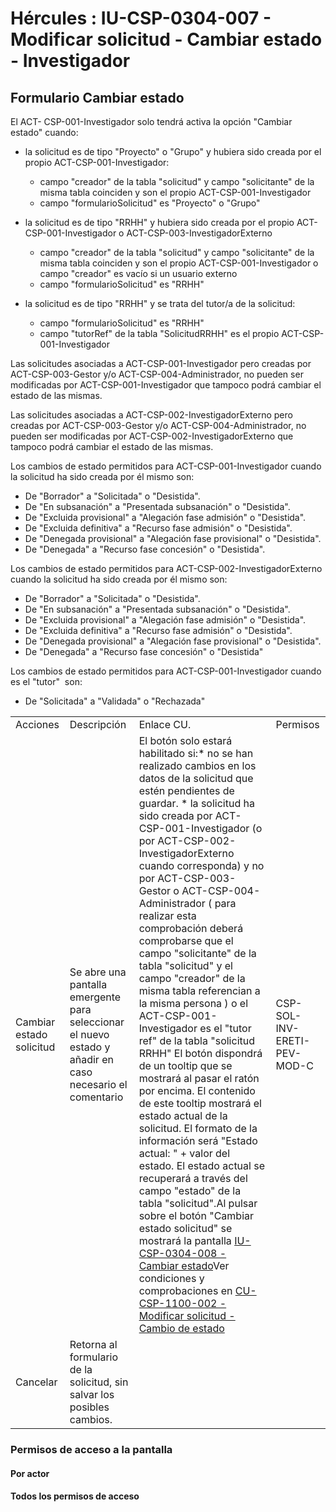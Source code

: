 # Hércules : IU\-CSP\-0304\-007 \- Modificar solicitud \- Cambiar estado \- Investigador



## Formulario Cambiar estado

El ACT\- CSP\-001\-Investigador solo tendrá activa la opción "Cambiar estado" cuando:

* la solicitud es de tipo "Proyecto" o "Grupo" y hubiera sido creada por el propio ACT\-CSP\-001\-Investigador:
	+ campo "creador" de la tabla "solicitud" y campo "solicitante" de la misma tabla coinciden y son el propio ACT\-CSP\-001\-Investigador
	+ campo "formularioSolicitud" es "Proyecto" o "Grupo"
* la solicitud es de tipo "RRHH" y hubiera sido creada por el propio ACT\-CSP\-001\-Investigador o ACT\-CSP\-003\-InvestigadorExterno  

	+ campo "creador" de la tabla "solicitud" y campo "solicitante" de la misma tabla coinciden y son el propio ACT\-CSP\-001\-Investigador o campo "creador" es vacío si un usuario externo
	+ campo "formularioSolicitud" es "RRHH"
* la solicitud es de tipo "RRHH" y se trata del tutor/a de la solicitud:
	+ campo "formularioSolicitud" es "RRHH"
	+ campo "tutorRef" de la tabla "SolicitudRRHH" es el propio ACT\-CSP\-001\-Investigador

Las solicitudes asociadas a ACT\-CSP\-001\-Investigador pero creadas por ACT\-CSP\-003\-Gestor y/o ACT\-CSP\-004\-Administrador, no pueden ser modificadas por ACT\-CSP\-001\-Investigador que tampoco podrá cambiar el estado de las mismas.

Las solicitudes asociadas a ACT\-CSP\-002\-InvestigadorExterno pero creadas por ACT\-CSP\-003\-Gestor y/o ACT\-CSP\-004\-Administrador, no pueden ser modificadas por ACT\-CSP\-002\-InvestigadorExterno que tampoco podrá cambiar el estado de las mismas.

Los cambios de estado permitidos para ACT\-CSP\-001\-Investigador cuando la solicitud ha sido creada por él mismo son:

* De "Borrador" a "Solicitada" o "Desistida".
* De "En subsanación" a "Presentada subsanación" o "Desistida".
* De "Excluida provisional" a "Alegación fase admisión" o "Desistida".
* De "Excluida definitiva" a "Recurso fase admisión" o "Desistida".
* De "Denegada provisional" a "Alegación fase provisional" o "Desistida".
* De "Denegada" a "Recurso fase concesión" o "Desistida".

  


Los cambios de estado permitidos para ACT\-CSP\-002\-InvestigadorExterno cuando la solicitud ha sido creada por él mismo son:

* De "Borrador" a "Solicitada" o "Desistida".
* De "En subsanación" a "Presentada subsanación" o "Desistida".
* De "Excluida provisional" a "Alegación fase admisión" o "Desistida".
* De "Excluida definitiva" a "Recurso fase admisión" o "Desistida".
* De "Denegada provisional" a "Alegación fase provisional" o "Desistida".
* De "Denegada" a "Recurso fase concesión" o "Desistida"

  


Los cambios de estado permitidos para ACT\-CSP\-001\-Investigador cuando es el "tutor"  son:  


* De "Solicitada" a "Validada" o "Rechazada"



|  | | | |
| --- | --- | --- | --- |
| Acciones | Descripción | Enlace CU. | Permisos |
| Cambiar estado solicitud | Se abre una pantalla emergente para seleccionar el nuevo estado y añadir en caso necesario el comentario | El botón solo estará habilitado si:* no se han realizado cambios en los datos de la solicitud que estén pendientes de guardar. * la solicitud ha sido creada por ACT\-CSP\-001\-Investigador (o por ACT\-CSP\-002\-InvestigadorExterno cuando corresponda) y no por ACT\-CSP\-003\-Gestor o ACT\-CSP\-004\-Administrador ( para realizar esta comprobación deberá comprobarse que el campo "solicitante" de la tabla "solicitud" y el campo "creador" de la misma tabla referencian a la misma persona ) o el ACT\-CSP\-001\-Investigador es el "tutor ref" de la tabla "solicitud RRHH"  El botón dispondrá de un tooltip que se mostrará al pasar el ratón por encima. El contenido de este tooltip mostrará el estado actual de la solicitud. El formato de la información será "Estado actual: " \+ valor del estado. El estado actual se recuperará a través del campo "estado" de la tabla "solicitud".Al pulsar sobre el botón "Cambiar estado solicitud" se mostrará la pantalla [IU\-CSP\-0304\-008 \- Cambiar estado](/hercules/sgi-sistema-de-gestion-de-investigacion/requisitos-y-analisis-funcional/analisis-funcional-sgi-hercules/csp-modulo-de-convocatorias-ayudas-solicitudes-proyectos-y-contratos-y-grupos-de-investigacion/csp-interfaz-de-usuario/iu-csp-0300-gestion-de-solicitudes/iu-csp-0304-modificar-solicitud/iu-csp-0304-008-cambiar-estado.md "/hercules/sgi-sistema-de-gestion-de-investigacion/requisitos-y-analisis-funcional/analisis-funcional-sgi-hercules/csp-modulo-de-convocatorias-ayudas-solicitudes-proyectos-y-contratos-y-grupos-de-investigacion/csp-interfaz-de-usuario/iu-csp-0300-gestion-de-solicitudes/iu-csp-0304-modificar-solicitud/iu-csp-0304-008-cambiar-estado.md")Ver condiciones y comprobaciones en [CU\-CSP\-1100\-002 \- Modificar solicitud \- Cambio de estado](/hercules/sgi-sistema-de-gestion-de-investigacion/requisitos-y-analisis-funcional/analisis-funcional-sgi-hercules/csp-modulo-de-convocatorias-ayudas-solicitudes-proyectos-y-contratos-y-grupos-de-investigacion/csp-casos-de-uso/cu-csp-1100-gestion-de-solicitudes/cu-csp-1100-002-modificar-solicitud-cambio-de-estado.md "/hercules/sgi-sistema-de-gestion-de-investigacion/requisitos-y-analisis-funcional/analisis-funcional-sgi-hercules/csp-modulo-de-convocatorias-ayudas-solicitudes-proyectos-y-contratos-y-grupos-de-investigacion/csp-casos-de-uso/cu-csp-1100-gestion-de-solicitudes/cu-csp-1100-002-modificar-solicitud-cambio-de-estado.md") | CSP\-SOL\-INV\-ERETI\-PEV\-MOD\-C |
| Cancelar | Retorna al formulario de la solicitud, sin salvar los posibles cambios. |  |  |

### Permisos de acceso a la pantalla

#### Por actor

#### Todos los permisos de acceso




